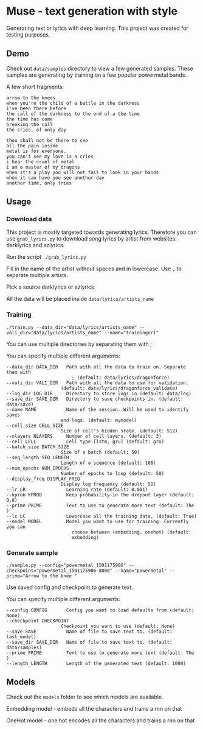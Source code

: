 # Muse  - text generation with style
Generating text or lyrics with deep learning.
This project was created for testing purposes.

## Demo
Check out ```data/samples``` directory to view a few generated samples. These samples are generating by training on a few popular powermetal bands.

A few short fragments:
```
arrow to the knees
when you're the child of a battle in the darkness
i've been there before
the call of the darkness to the end of a the time
the time has come
breaking the call
the cries, of only day
```
```
thou shall not be there to see
all the pain inside
metal is for everyone.
you can't see my love is a cries
i hear the cruel of metal
i am a master of my dragons
when it's a play you will not fail to look in your hands
when it can have you see another day
another time, only tries
```

## Usage
### Download data
This project is mostly targeted towards generating lyrics. Therefore you can use ```grab_lyrics.py``` to download song lyrics by artist from websites: darklyrics and azlyrics.

Run the script
```./grab_lyrics.py```

Fill in the name of the artist without spaces and in lowercase. Use ```,``` to separate multiple artists.

Pick a source darklyrics or azlyrics

All the data will be placed inside ```data/lyrics/artists_name``` 

### Training
```./train.py --data_dir="data/lyrics/artists_name" --vali_dir="data/lyrics/artists_name" --name="trainingnr1"```

You can use multiple directories by separating them with ;

You can specify multiple different arguments:
```
--data_dir DATA_DIR   Path with all the data to train on. Separate them with
                        ; (default: data/lyrics/dragonforce)
--vali_dir VALI_DIR   Path with all the data to use for validation.
                    (default: data/lyrics/dragonforce_validate)
--log_dir LOG_DIR     Directory to store logs in (default: data/log)
--save_dir SAVE_DIR   Directory to save checkpoints in. (default: data/save)
--name NAME           Name of the session. Will be used to identify saves
                    and logs. (default: mymodel)
--cell_size CELL_SIZE
                    Size of cell's hidden state. (default: 512)
--nlayers NLAYERS     Number of cell layers. (default: 3)
--cell CELL           Cell type [lstm, gru] (default: gru)
--batch_size BATCH_SIZE
                    Size of a batch (default: 50)
--seq_length SEQ_LENGTH
                    Length of a sequence (default: 100)
--num_epochs NUM_EPOCHS
                    Number of epochs to loop (default: 50)
--display_freq DISPLAY_FREQ
                    Display log frequency (default: 50)
--lr LR               Learning rate (default: 0.001)
--kprob KPROB         Keep probability in the dropout layer (default: 0.8)
--prime PRIME         Text to use to generate more text (default: The )
--lc LC               Lowercase all the training data. (default: True)
--model MODEL         Model you want to use for training. Currently you can
                        choose between (embedding, onehot) (default:
                        embedding)

```

### Generate sample
```
./sample.py --config="powermetal_1501175906" --checkpoint="powermetal_1501175906-8000" --name="powermetal" --prime="Arrow to the knee "
```

Use saved config and checkpoint to generate text.

You can specify multiple different arguments:
```
--config CONFIG       Config you want to load defaults from (default: None)
--checkpoint CHECKPOINT
                    Checkpoint you want to use (default: None)
--save SAVE           Name of file to save text to. (default: last_model)
--save_dir SAVE_DIR   Name of file to save text to. (default: data/samples)
--prime PRIME         Text to use to generate more text (default: The )
--length LENGTH       Length of the generated text (default: 1000)
```

## Models
Check out the ```models``` folder to see which models are available.

Embedding model - embeds all the characters and trains a rnn on that

OneHot model - one hot encodes all the characters and trains a rnn on that
